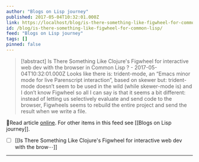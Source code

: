 ```yaml
---
author: "Blogs on Lisp journey"
published: 2017-05-04T10:32:01.000Z
link: https://localhost/blog/is-there-something-like-figwheel-for-common-lisp/
id: /blog/is-there-something-like-figwheel-for-common-lisp/
feed: "Blogs on Lisp journey"
tags: []
pinned: false
---
```

> [!abstract] Is There Something Like Clojure's Figwheel for interactive web dev with the browser in Common Lisp ? - 2017-05-04T10:32:01.000Z
> Looks like there is: trident-mode, an “Emacs minor mode for live Parenscript interaction”, based on skewer but: trident-mode doesn’t seem to be used in the wild (while skewer-mode is) and I don’t know Figwheel so all I can say is that it seems a bit different: instead of letting us selectively evaluate and send code to the browser, Figwheels seems to rebuild the entire project and send the result when we write a file.

🔗Read article [online](https://localhost/blog/is-there-something-like-figwheel-for-common-lisp/). For other items in this feed see [[Blogs on Lisp journey]].

- [ ] [[Is There Something Like Clojure's Figwheel for interactive web dev with the brow⋯]]
- - -

